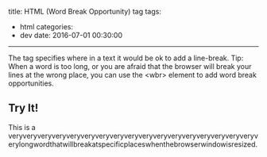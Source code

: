 title: HTML <wbr> (Word Break Opportunity) tag
tags:
  - html
categories:
  - dev
date: 2016-07-01 00:30:00
---
The tag specifies where in a text it would be ok to add a line-break. Tip: When a word is too long, or you are afraid that the browser will break your lines at the wrong place, you can use the &lt;wbr&gt; element to add word break opportunities.

## Try It!
This is a veryveryveryveryveryveryveryveryveryveryveryveryveryveryveryveryveryvery<wbr>longwordthatwillbreakatspecific<wbr>placeswhenthebrowserwindowisresized.
